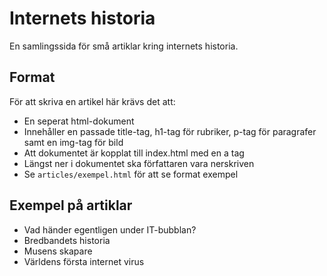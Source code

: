 # Internets historia
En samlingssida för små artiklar kring internets historia.

## Format
För att skriva en artikel här krävs det att:
- En seperat html-dokument
- Innehåller en passade title-tag, h1-tag för rubriker, p-tag för paragrafer samt en img-tag för bild
- Att dokumentet är kopplat till index.html med en a tag
- Längst ner i dokumentet ska författaren vara nerskriven
- Se `articles/exempel.html` för att se format exempel
  
## Exempel på artiklar
- Vad händer egentligen under IT-bubblan?
- Bredbandets historia
- Musens skapare
- Världens första internet virus
